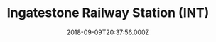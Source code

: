 ---
date: 2018-09-09T20:37:56.000Z
title: Ingatestone Railway Station (INT)
latitude: 51.66687960645165
longitude: 0.38401047642119795
url: http://www.nationalrail.co.uk/stations/int/details.html
category: checkin
---